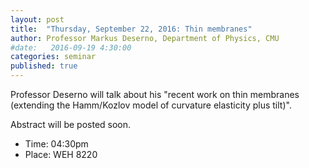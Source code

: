 ```yaml
---
layout: post
title:  "Thursday, September 22, 2016: Thin membranes"
author: Professor Markus Deserno, Department of Physics, CMU
#date:   2016-09-19 4:30:00
categories: seminar
published: true
---
```

Professor Deserno will talk about his "recent work on thin membranes (extending the Hamm/Kozlov model of curvature elasticity plus tilt)".

Abstract will be posted soon.

  * Time: 04:30pm
  * Place: WEH 8220
